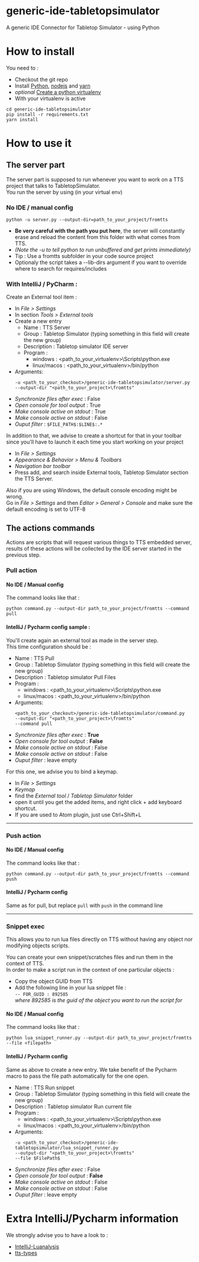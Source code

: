 # generic-ide-tabletopsimulator
A generic IDE Connector for Tabletop Simulator - using Python

# How to install

You need to :
 * Checkout the git repo
 * Install [Python](https://www.python.org/downloads/), [nodejs](https://nodejs.org/en/download/) and [yarn](https://classic.yarnpkg.com/en/docs/install/#windows-stable)
 * _optional_ [Create a python virtualenv](https://docs.python.org/3/library/venv.html)
 * With your virtualenv is active  
 ```
 cd generic-ide-tabletopsimulator
 pip install -r requirements.txt
 yarn install
 ```

# How to use it
## The server part
The server part is supposed to run whenever you want to work on a TTS project that talks to TabletopSimulator.   
You run the server by using (in your virtual env)
### No IDE / manual config
```
python -u server.py --output-dir=path_to_your_project/fromtts
```
 * **Be very careful with the path you put here**, the server will constantly erase and reload the content from this folder with what comes from TTS.
 * _(Note the -u to tell python to run unbuffered and get prints immediately)_
 * Tip : Use a fromtts subfolder in your code source project
 * Optionaly the script takes a --lib-dirs argument if you want to override where to search for requires/includes 

### With IntelliJ / PyCharm :
Create an External tool item : 

 * In _File > Settings_
 * In section _Tools > External tools_
 * Create a new entry
   * Name : TTS Server
   * Group : Tabletop Simulator (typing something in this field will create the new group)
   * Description : Tabletop simulator IDE server
   * Program : 
        * windows : <path_to_your_virtualenv>\Scripts\python.exe
        * linux/macos : <path_to_your_virtualenv>/bin/python
  * Arguments: 
     ```
     -u <path_to_your_checkout>/generic-ide-tabletopsimulator/server.py 
    --output-dir "<path_to_your_project>\fromtts"
    ```
  * _Synchronize files after exec_ : False
  * _Open console for tool output_ : True
  * _Make console active on stdout_ : True
  * _Make console active on stdout_ : False
  * _Ouput filter_ : `$FILE_PATH$:$LINE$:.*`   

In addition to that, we advise to create a shortcut for that in your toolbar
since you'll have to launch it each time you start working on your project

 * In _File > Settings_
 * _Appearance & Behavior > Menu & Toolbars_
 * _Navigation bar toolbar_
 * Press add, and search inside External tools, Tabletop Simulator section the TTS Server.


Also if you are using Windows, the default console encoding might be wrong.  
Go in _File > Settings_ and then _Editor > General > Console_ and make sure the default encoding is set to UTF-8

## The actions commands
Actions are scripts that will request various things to TTS embedded server, 
results of these actions will be collected by the IDE server started in the previous step.

### Pull action
#### No IDE / Manual config
The command looks like that :
```
python command.py --output-dir path_to_your_project/fromtts --command pull
```
#### IntelliJ / Pycharm config sample :
You'll create again an external tool as made in the server step.   
This time configuration should be :
   * Name : TTS Pull
   * Group : Tabletop Simulator (typing something in this field will create the new group)
   * Description : Tabletop simulator Pull Files
   * Program : 
        * windows : <path_to_your_virtualenv>\Scripts\python.exe
        * linux/macos : <path_to_your_virtualenv>/bin/python
  * Arguments: 
     ```
     <path_to_your_checkout>/generic-ide-tabletopsimulator/command.py 
    --output-dir "<path_to_your_project>\fromtts"
    --command pull
    ```
  * _Synchronize files after exec_ : **True**
  * _Open console for tool output_ : **False**
  * _Make console active on stdout_ : False
  * _Make console active on stdout_ : False
  * _Ouput filter_ : leave empty
    
For this one, we advise you to bind a keymap.
 * In _File > Settings_
 *  _Keymap_
 * find the _External tool_ / _Tabletop Simulator_ folder 
 * open it until you get the added items, and right click + add keyboard shortcut.
 * If you are used to Atom plugin, just use Ctrl+Shift+L

---

### Push action
#### No IDE / Manual config
The command looks like that :
```
python command.py --output-dir path_to_your_project/fromtts --command push
```
#### IntelliJ / Pycharm config
Same as for pull, but replace `pull` with `push` in the command line

---

### Snippet exec
This allows you to run lua files directly on TTS without having any object nor modifying objects scripts.

You can create your own snippet/scratches files and run them in the context of TTS.  
In order to make a script run in the context of one particular objects : 
 * Copy the object GUID from TTS
 * Add the following line in your lua snippet file :   
`-- FOR_GUID : 892585`   
   _where 892585 is the guid of the object you want to run the script for_
   
#### No IDE / Manual config
The command looks like that :
```
python lua_snippet_runner.py --output-dir path_to_your_project/fromtts --file <filepath>
```

#### IntelliJ / Pycharm config
Same as above to create a new entry. We take benefit of the Pycharm macro to pass the file path automatically for the one open.

   * Name : TTS Run snippet
   * Group : Tabletop Simulator (typing something in this field will create the new group)
   * Description : Tabletop simulator Run current file
   * Program : 
        * windows : <path_to_your_virtualenv>\Scripts\python.exe
        * linux/macos : <path_to_your_virtualenv>/bin/python
  * Arguments: 
     ```
     -u <path_to_your_checkout>/generic-ide-tabletopsimulator/lua_snippet_runner.py 
    --output-dir "<path_to_your_project>\fromtts"
    --file $FilePath$
    ```
  * _Synchronize files after exec_ : False
  * _Open console for tool output_ : **False**
  * _Make console active on stdout_ : False
  * _Make console active on stdout_ : False
  * _Ouput filter_ : leave empty
    

# Extra IntelliJ/Pycharm information
We strongly advise you to have a look to :
 * [IntelliJ-Luanalysis](https://github.com/Benjamin-Dobell/IntelliJ-Luanalysis)
 * [tts-types](https://github.com/Benjamin-Dobell/tts-types)
